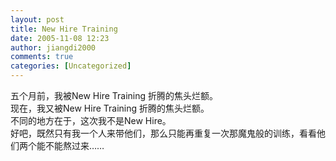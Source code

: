 ```yaml
---
layout: post
title: New Hire Training
date: 2005-11-08 12:23
author: jiangdi2000
comments: true
categories: [Uncategorized]
---
```

<div id="msgcns!C840C88DA912213B!454" class="bvMsg"><div>五个月前，我被New Hire Training 折腾的焦头烂额。</div>
<div>现在，我又被New Hire Training 折腾的焦头烂额。</div>
<div>不同的地方在于，这次我不是New Hire。</div>
<div>好吧，既然只有我一个人来带他们，那么只能再重复一次那魔鬼般的训练，看看他们两个能不能熬过来……</div></div>
